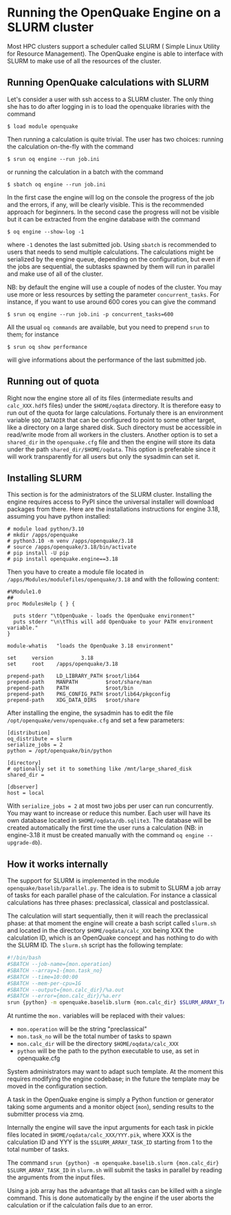 # Running the OpenQuake Engine on a SLURM cluster

Most HPC clusters support a scheduler called SLURM (
Simple Linux Utility for Resource Management). The OpenQuake engine
is able to interface with SLURM to make use of all the resources
of the cluster.

## Running OpenQuake calculations with SLURM

Let's consider a user with ssh access to a SLURM cluster. The only
thing she has to do after logging in is to load the openquake
libraries with the command
```
$ load module openquake
```
Then running a calculation is quite trivial. The user has two choices:
running the calculation on-the-fly with the command
```
$ srun oq engine --run job.ini
```
or running the calculation in a batch with the command
```
$ sbatch oq engine --run job.ini
```
In the first case the engine will log on the console the progress
of the job and the errors, if any, will be clearly visible. This
is the recommended approach for beginners. In the
second case the progress will not be visible but it
can be extracted from the engine database with
the command
```
$ oq engine --show-log -1
```
where `-1` denotes the last submitted job. Using `sbatch` is
recommended to users that needs to send multiple calculations. The
calculations might be serialized by the engine queue, depending on the
configuration, but even if the jobs are sequential, the subtasks
spawned by them will run in parallel and make use of all of the
cluster.

NB: by default the engine will use a couple of nodes of the cluster.
You may use more or less resources by setting the parameter
`concurrent_tasks`. For instance, if you want to use around 600
cores you can give the command
```
$ srun oq engine --run job.ini -p concurrent_tasks=600
```

All the usual `oq commands` are available, but you need to prepend
`srun` to them; for instance
```
$ srun oq show performance
```
will give informations about the performance of the last submitted job.

## Running out of quota

Right now the engine store all of its files (intermediate results and
`calc_XXX.hdf5` files) under the `$HOME/oqdata` directory. It is therefore
easy to run out of the quota for large calculations. Fortunaly there
is an environment variable `$OQ_DATADIR` that can be configured to point
to some other target, like a directory on a large shared disk. Such
directory must be accessible in read/write mode from all workers in
the clusters. Another option is to set a `shared_dir` in the
`openquake.cfg` file and then the engine will store its data under the
path `shared_dir/$HOME/oqdata`. This option is preferable since it will
work transparently for all users but only the sysadmin can set it.

## Installing SLURM

This section is for the administrators of the SLURM cluster.
Installing the engine requires access to PyPI since the universal
installer will download packages from there. Here are the installations
instructions for engine 3.18, assuming you have python installed:
```
# module load python/3.10
# mkdir /apps/openquake
# python3.10 -m venv /apps/openquake/3.18
# source /apps/openquake/3.18/bin/activate
# pip install -U pip
# pip install openquake.engine==3.18
```
Then you have to create a module file located in
`/apps/Modules/modulefiles/openquake/3.18` and with
the following content:
```
#%Module1.0
##
proc ModulesHelp { } {

  puts stderr "\tOpenQuake - loads the OpenQuake environment"
  puts stderr "\n\tThis will add OpenQuake to your PATH environment variable."
}

module-whatis   "loads the OpenQuake 3.18 environment"

set     version         3.18
set     root    /apps/openquake/3.18 

prepend-path    LD_LIBRARY_PATH $root/lib64
prepend-path    MANPATH         $root/share/man
prepend-path    PATH            $root/bin
prepend-path    PKG_CONFIG_PATH $root/lib64/pkgconfig
prepend-path    XDG_DATA_DIRS   $root/share
```
After installing the engine, the sysadmin has to edit the file
`/opt/openquake/venv/openquake.cfg` and set a few parameters:
```
[distribution]
oq_distribute = slurm
serialize_jobs = 2
python = /opt/openquake/bin/python

[directory]
# optionally set it to something like /mnt/large_shared_disk
shared_dir =

[dbserver]
host = local
```
With `serialize_jobs = 2` at most two jobs per user can run concurrently. You may want to
increase or reduce this number. Each user will have its own database located in
`$HOME/oqdata/db.sqlite3`. The database will be created automatically
the first time the user runs a calculation (NB: in engine-3.18 it must be
created manually with the command `oq engine --upgrade-db`).

## How it works internally

The support for SLURM is implemented in the module
`openquake/baselib/parallel.py`. The idea is to submit to SLURM a job
array of tasks for each parallel phase of the calculation. For instance
a classical calculations has three phases: preclassical, classical
and postclassical.

The calculation will start sequentially, then it will reach the
preclassical phase: at that moment the engine will create a
bash script called `slurm.sh` and located in the directory
`$HOME/oqdata/calc_XXX` being XXX the calculation ID, which is
an OpenQuake concept and has nothing to do with the SLURM ID.
The `slurm.sh` script has the following template:
```bash
#!/bin/bash
#SBATCH --job-name={mon.operation}
#SBATCH --array=1-{mon.task_no}
#SBATCH --time=10:00:00
#SBATCH --mem-per-cpu=1G
#SBATCH --output={mon.calc_dir}/%a.out
#SBATCH --error={mon.calc_dir}/%a.err
srun {python} -m openquake.baselib.slurm {mon.calc_dir} $SLURM_ARRAY_TASK_ID
```
At runtime the `mon.` variables will be replaced with their values:

- `mon.operation` will be the string "preclassical"
- `mon.task_no` will be the total number of tasks to spawn
- `mon.calc_dir` will be the directory `$HOME/oqdata/calc_XXX`
- `python` will be the path to the python executable to use, as set in openquake.cfg

System administrators may want to adapt such template. At the moment
this requires modifying the engine codebase; in the future the template
may be moved in the configuration section.

A task in the OpenQuake engine is simply a Python function or
generator taking some arguments and a monitor object (`mon`),
sending results to the submitter process via zmq.

Internally the engine will save the input arguments for each task
in pickle files located in `$HOME/oqdata/calc_XXX/YYY.pik`, where
XXX is the calculation ID and YYY is the `$SLURM_ARRAY_TASK_ID` starting from 1
to the total number of tasks.

The command `srun {python} -m openquake.baselib.slurm {mon.calc_dir}
$SLURM_ARRAY_TASK_ID` in `slurm.sh` will submit the tasks in parallel
by reading the arguments from the input files.

Using a job array has the advantage that all tasks can be killed
with a single command. This is done automatically by the engine
if the user aborts the calculation or if the calculation fails
due to an error.
